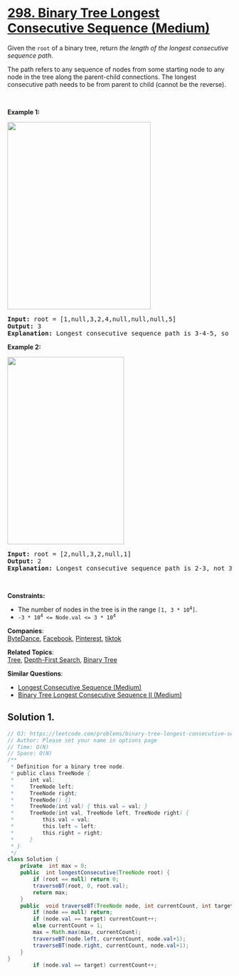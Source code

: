 # [298. Binary Tree Longest Consecutive Sequence (Medium)](https://leetcode.com/problems/binary-tree-longest-consecutive-sequence/)

<p>Given the <code>root</code> of a binary tree, return <em>the length of the longest consecutive sequence path</em>.</p>

<p>The path refers to any sequence of nodes from some starting node to any node in the tree along the parent-child connections. The longest consecutive path needs to be from parent to child (cannot be the reverse).</p>

<p>&nbsp;</p>
<p><strong>Example 1:</strong></p>
<img alt="" src="https://assets.leetcode.com/uploads/2021/03/14/consec1-1-tree.jpg" style="width: 322px; height: 421px;">
<pre><strong>Input:</strong> root = [1,null,3,2,4,null,null,null,5]
<strong>Output:</strong> 3
<strong>Explanation:</strong> Longest consecutive sequence path is 3-4-5, so return 3.
</pre>

<p><strong>Example 2:</strong></p>
<img alt="" src="https://assets.leetcode.com/uploads/2021/03/14/consec1-2-tree.jpg" style="width: 262px; height: 421px;">
<pre><strong>Input:</strong> root = [2,null,3,2,null,1]
<strong>Output:</strong> 2
<strong>Explanation:</strong> Longest consecutive sequence path is 2-3, not 3-2-1, so return 2.
</pre>

<p>&nbsp;</p>
<p><strong>Constraints:</strong></p>

<ul>
	<li>The number of nodes in the tree is in the range <code>[1, 3 * 10<sup>4</sup>]</code>.</li>
	<li><code>-3 * 10<sup>4</sup> &lt;= Node.val &lt;= 3 * 10<sup>4</sup></code></li>
</ul>

**Companies**:  
[ByteDance](https://leetcode.com/company/bytedance), [Facebook](https://leetcode.com/company/facebook), [Pinterest](https://leetcode.com/company/pinterest), [tiktok](https://leetcode.com/company/tiktok)

**Related Topics**:  
[Tree](https://leetcode.com/tag/tree/), [Depth-First Search](https://leetcode.com/tag/depth-first-search/), [Binary Tree](https://leetcode.com/tag/binary-tree/)

**Similar Questions**:

- [Longest Consecutive Sequence (Medium)](https://leetcode.com/problems/longest-consecutive-sequence/)
- [Binary Tree Longest Consecutive Sequence II (Medium)](https://leetcode.com/problems/binary-tree-longest-consecutive-sequence-ii/)

## Solution 1.

```java
// OJ: https://leetcode.com/problems/binary-tree-longest-consecutive-sequence/
// Author: Please set your name in options page
// Time: O(N)
// Space: O(N)
/**
 * Definition for a binary tree node.
 * public class TreeNode {
 *     int val;
 *     TreeNode left;
 *     TreeNode right;
 *     TreeNode() {}
 *     TreeNode(int val) { this.val = val; }
 *     TreeNode(int val, TreeNode left, TreeNode right) {
 *         this.val = val;
 *         this.left = left;
 *         this.right = right;
 *     }
 * }
 */
class Solution {
    private  int max = 0;
    public  int longestConsecutive(TreeNode root) {
        if (root == null) return 0;
        traverseBT(root, 0, root.val);
        return max;
    }
    public  void traverseBT(TreeNode node, int currentCount, int target) {
        if (node == null) return;
        if (node.val == target) currentCount++;
        else currentCount = 1;
        max = Math.max(max, currentCount);
        traverseBT(node.left, currentCount, node.val+1);
        traverseBT(node.right, currentCount, node.val+1);
    }
}
        if (node.val == target) currentCount++;

```
